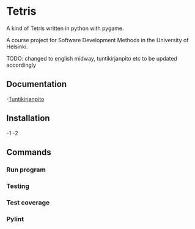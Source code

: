 # Tetris

A kind of Tetris written in python with pygame. 

A course project for Software Development Methods in the University of Helsinki. 

TODO: changed to english midway, tuntikirjanpito etc to be updated accordingly

## Documentation
-[Tuntikirjanpito](https://github.com/jerenuora/ot_harjoitustyo/blob/master/dokumentaatio/tuntikirjapinto.md)


## Installation
-1
-2

## Commands
### Run program 

### Testing 


### Test coverage


### Pylint
